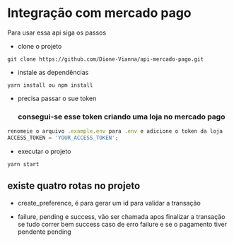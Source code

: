 # Integração com mercado pago

Para usar essa api siga os passos

- clone o projeto

```
git clone https://github.com/Dione-Vianna/api-mercado-pago.git
```

- instale as dependências

```
yarn install ou npm install
```

- precisa passar o sue token

  ### consegui-se esse token criando uma loja no mercado pago

```js
renomeie o arquivo .example.env para .env e adicione o token da loja
ACCESS_TOKEN = 'YOUR_ACCESS_TOKEN';
```

- executar o projeto

```
yarn start
```

## existe quatro rotas no projeto

- create_preference, é para gerar um id para validar a transação

- failure, pending e success, vão ser chamada apos finalizar a transação se tudo correr bem success caso de erro failure e se o pagamento tiver pendente pending
